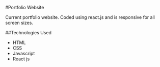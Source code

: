 #Portfolio Website

Current portfolio website. Coded using react.js and is responsive for all screen sizes.

##Technologies Used

- HTML
- CSS
- Javascript
- React js